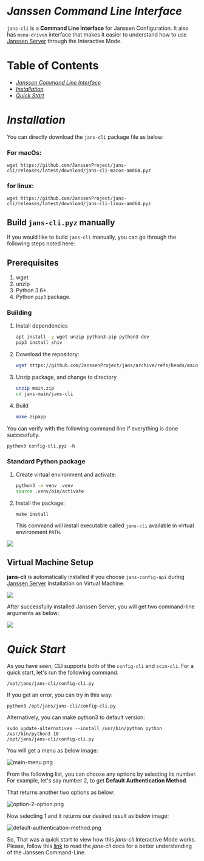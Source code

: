 # _Janssen Command Line Interface_
`jans-cli` is a **Command Line Interface** for Janssen Configuration. It also has `menu-driven` interface that makes it easier to understand how to use [Janssen Server](https://github.com/JanssenProject/home) through the Interactive Mode.

Table of Contents
=================

   * [<em>Janssen Command Line Interface</em>](#janssen-command-line-interface)
   * [<em>Installation</em>](#installation)
   * [<em>Quick Start</em>](#quick-start)

# _Installation_

You can directly download the `jans-cli` package file as below:

### For macOs:

```
wget https://github.com/JanssenProject/jans-cli/releases/latest/download/jans-cli-macos-amd64.pyz
```

### for linux:

```
wget https://github.com/JanssenProject/jans-cli/releases/latest/download/jans-cli-linux-amd64.pyz
```

## Build `jans-cli.pyz` manually

If you would like to build `jans-cli` manually, you can go through the following steps noted here:

## Prerequisites
1. wget
1. unzip
1. Python 3.6+.
1. Python `pip3` package.

### Building 

1. Install dependencies

    ```sh
    apt install -y wget unzip python3-pip python3-dev
    pip3 install shiv
    ```

2. Download the repository:

    ```sh
    wget https://github.com/JanssenProject/jans/archive/refs/heads/main.zip
    ```

3. Unzip package, and change to directory

    ```sh
    unzip main.zip
    cd jans-main/jans-cli
    ```

4. Build

    ```sh
    make zipapp
    ```

You can verify with the following command line if everything is done successfully.

```
python3 config-cli.pyz -h
```


### Standard Python package

1.  Create virtual environment and activate:

    ```sh
    python3 -m venv .venv
    source .venv/bin/activate
    ```

1.  Install the package:

    ```
    make install
    ```

    This command will install executable called `jans-cli` available in virtual environment `PATH`.


![](docs/img/build-jans-cli-pyz-manually.png)


## Virtual Machine Setup

**jans-cli** is automatically installed if you choose `jans-config-api` during [Janssen Server](https://github.com/JanssenProject/home/blob/main/development.md#install-janssen-into-vm) Installation on Virtual Machine. 

![](docs/img/jans-config-api.png)

After successfully installed Janssen Server, you will get two command-line arguments as below:

![](docs/img/installed.png)

# _Quick Start_

As you have seen, CLI supports both of the `config-cli` and `scim-cli`. For a quick start, let's run the following command.

```
/opt/jans/jans-cli/config-cli.py
```
If you get an error, you can try in this way:

```
python3 /opt/jans/jans-cli/config-cli.py
```

Alternatively, you can make python3 to default version:
```
sudo update-alternatives --install /usr/bin/python python /usr/bin/python3 10
/opt/jans/jans-cli/config-cli.py
```

You will get a menu as below image:

![main-menu.png](docs/img/im-main.png)

From the following list, you can choose any options by selecting its number. For example, let's say number 2,
to get **Default Authentication Method**.

That returns another two options as below:

![option-2-option.png](docs/img/im-default-auth-02.png)

Now selecting 1 and it returns our desired result as below image:

![default-authentication-method.png](docs/img/im-cur-default-auth.png)

So, That was a quick start to view how this _jans-cli_ Interactive Mode works. Please, follow this [link](docs) to read the _jans-cli_ docs for a better understanding of the Janssen Command-Line.

